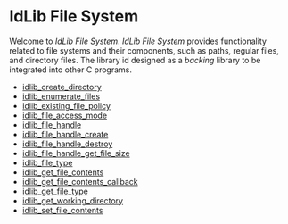 # IdLib File System
Welcome to *IdLib File System*.
*IdLib File System* provides functionality related to file systems and their components, such as paths, regular files, and directory files. 
The library id designed as a *backing* library to be integrated into other C programs.

- [idlib_create_directory](idlib_create_directory.md)
- [idlib_enumerate_files](idlib_enumerate_files.md)
- [idlib_existing_file_policy](idlib_existing_file_policy.md)
- [idlib_file_access_mode](idlib_file_access_mode.md)
- [idlib_file_handle](idlib_file_handle.md)
- [idlib_file_handle_create](idlib_file_handle_create.md)
- [idlib_file_handle_destroy](idlib_file_handle_destroy.md)
- [idlib_file_handle_get_file_size](idlib_file_handle_get_file_size.md)
- [idlib_file_type](idlib_file_type.md)
- [idlib_get_file_contents](idlib_get_file_contents.md)
- [idlib_get_file_contents_callback](idlib_get_file_contents_callback.md)
- [idlib_get_file_type](idlib_get_file_type.md)
- [idlib_get_working_directory](idlib_get_working_directory.md)
- [idlib_set_file_contents](idlib_set_file_contents.md)
